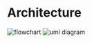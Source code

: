 # Architecture

![flowchart](https://user-images.githubusercontent.com/89584926/132527034-6afc4684-ef1e-4072-a042-8e3b62edecda.png)
![uml diagram](https://user-images.githubusercontent.com/89584926/132527049-382738bf-056d-4f81-a69f-90d783b80cf2.png)

